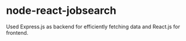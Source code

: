# node-react-jobsearch
Used Express.js as backend for efficiently fetching data and React.js for frontend.
